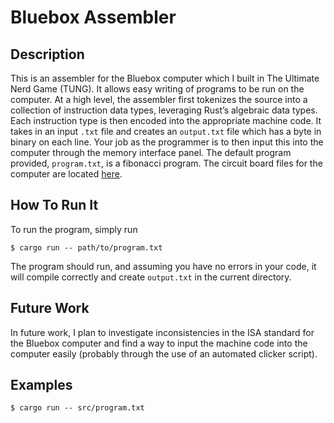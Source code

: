 # Bluebox Assembler

## Description
This is an assembler for the Bluebox computer which I built in The Ultimate Nerd Game (TUNG). It allows easy writing of programs to be run on the computer. At a high level, the assembler first tokenizes the source into a collection of instruction data types, leveraging Rust’s algebraic data types. Each instruction type is then encoded into the appropriate machine code. It takes in an input `.txt` file and creates an `output.txt` file which has a byte in binary on each line. Your job as the programmer is to then input this into the computer through the memory interface panel. The default program provided, `program.txt`, is a fibonacci program. The circuit board files for the computer are located [here](https://github.com/Broyojo/Capstone-Project).

## How To Run It
To run the program, simply run
```
$ cargo run -- path/to/program.txt
```
The program should run, and assuming you have no errors in your code, it will compile correctly and create `output.txt` in the current directory.

## Future Work
In future work, I plan to investigate inconsistencies in the ISA standard for the Bluebox computer and find a way to input the machine code into the computer easily (probably through the use of an automated clicker script). 

## Examples
```
$ cargo run -- src/program.txt
```
